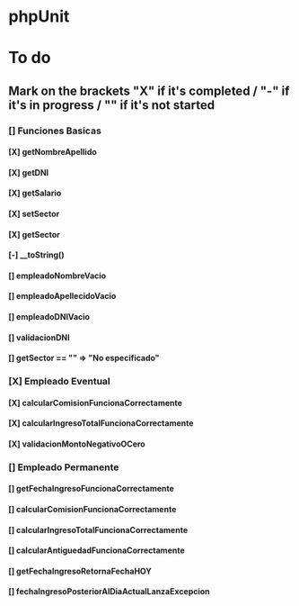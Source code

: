 # phpUnit

# To do

## Mark on the brackets "X" if it's completed / "-" if it's in progress / "" if it's not started

### [] Funciones Basicas
#### [X] getNombreApellido
#### [X] getDNI
#### [X] getSalario
#### [X] setSector
#### [X] getSector
#### [-] __toString()
#### [] empleadoNombreVacio 
#### [] empleadoApellecidoVacio
#### [] empleadoDNIVacio
#### [] validacionDNI
#### [] getSector == "" => "No especificado"

### [X] Empleado Eventual
#### [X] calcularComisionFuncionaCorrectamente
#### [X] calcularIngresoTotalFuncionaCorrectamente
#### [X] validacionMontoNegativoOCero

### [] Empleado Permanente
#### [] getFechaIngresoFuncionaCorrectamente
#### [] calcularComisionFuncionaCorrectamente
#### [] calcularIngresoTotalFuncionaCorrectamente
#### [] calcularAntiguedadFuncionaCorrectamente
#### [] getFechaIngresoRetornaFechaHOY
#### [] fechaIngresoPosteriorAlDiaActualLanzaExcepcion
